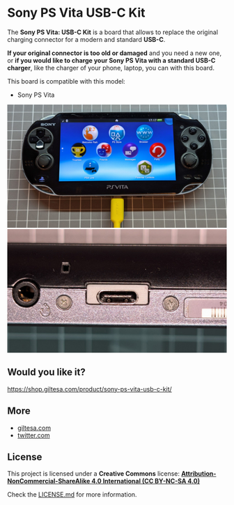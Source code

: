 # Sony PS Vita USB-C Kit

The **Sony PS Vita: USB-C Kit** is a board that allows to replace the original charging connector for a modern and standard **USB-C**.

**If your original connector is too old or damaged** and you need a new one, or **if you would like to charge your Sony PS Vita with a standard USB-C charger**, like the charger of your phone, laptop, you can with this board.

This board is compatible with this model:

*   Sony PS Vita

![Sony-PS-USB-C](https://raw.githubusercontent.com/giltesa/Sony-PS-Vita-USB-C-Kit/master/4.%20Photos/PSV1-USB-C-v1.0_3.jpg)
![Sony-PS-USB-C](https://raw.githubusercontent.com/giltesa/Sony-PS-Vita-USB-C-Kit/master/4.%20Photos/PSV1-USB-C-v1.0_2.jpg)



## Would you like it?

https://shop.giltesa.com/product/sony-ps-vita-usb-c-kit/


## More

- [giltesa.com](https://giltesa.com "giltesa.com")
- [twitter.com](https://twitter.com/giltesa "twitter.com")


## License

This project is licensed under a **Creative Commons** license:
**[Attribution-NonCommercial-ShareAlike 4.0 International (CC BY-NC-SA 4.0) ](https://creativecommons.org/licenses/by-nc-sa/4.0/)**

Check the [LICENSE.md](LICENSE.md) for more information.